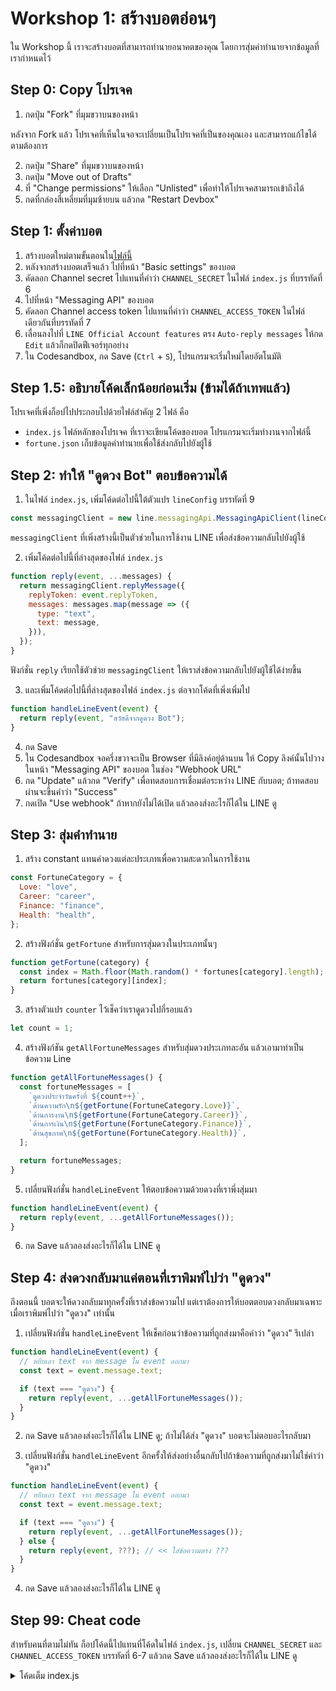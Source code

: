 # Workshop 1: สร้างบอตอ่อนๆ

ใน Workshop นี้ เราจะสร้างบอตที่สามารถทำนายอนาคตของคุณ โดยการสุ่มคำทำนายจากข้อมูลที่เรากำหนดไว้

## Step 0: Copy โปรเจค

1. กดปุ่ม "Fork" ที่มุมขวาบนของหน้า

หลังจาก Fork แล้ว โปรเจคที่เห็นในจอจะเปลี่ยนเป็นโปรเจคที่เป็นของคุณเอง และสามารถแก้ไขได้ตามต้องการ

2. กดปุ่ม "Share" ที่มุมขวาบนของหน้า
3. กดปุ่ม "Move out of Drafts"
4. ที่ "Change permissions" ให้เลือก "Unlisted" เพื่อทำให้โปรเจคสามารถเข้าถึงได้
5. กดที่กล่องสี่เหลี่ยมที่มุมซ้ายบน แล้วกด "Restart Devbox"


## Step 1: ตั้งค่าบอต

1. สร้างบอตใหม่ตามขั้นตอนใน[ไฟล์นี้](0_Create_LINE_bot.md)
2. หลังจากสร้างบอตเสร็จแล้ว ไปที่หน้า "Basic settings" ของบอต
3. คัดลอก Channel secret ไปแทนที่คำว่า `CHANNEL_SECRET` ในไฟล์ `index.js` ที่บรรทัดที่ 6
4. ไปที่หน้า "Messaging API" ของบอต
5. คัดลอก Channel access token ไปแทนที่คำว่า `CHANNEL_ACCESS_TOKEN` ในไฟล์เดียวกันที่บรรทัดที่ 7
6. เลื่อนลงไปที่ `LINE Official Account features` ตรง `Auto-reply messages` ให้กด `Edit` แล้วก็กดปิดฟีเจอร์ทุกอย่าง
7. ใน Codesandbox, กด Save (`Ctrl` + `S`), โปรแกรมจะเริ่มใหม่โดยอัตโนมัติ

## Step 1.5: อธิบายโค้ดเล็กน้อยก่อนเริ่ม (ข้ามได้ถ้าเทพแล้ว)

โปรเจคที่เพิ่งก็อปไปประกอบไปด้วยไฟล์สำคัญ 2 ไฟล์ คือ
- `index.js` ไฟล์หลักของโปรเจค ที่เราจะเขียนโค้ดของบอต โปรแกรมจะเริ่มทำงานจากไฟล์นี้
- `fortune.json` เก็บข้อมูลคำทำนายเพื่อใช้ส่งกลับไปยังผู้ใช้


## Step 2: ทำให้ "ดูดวง Bot" ตอบข้อความได้

1. ในไฟล์ `index.js`, เพิ่มโค้ดต่อไปนี้ใต้ตัวแปร `lineConfig` บรรทัดที่ 9

```javascript
const messagingClient = new line.messagingApi.MessagingApiClient(lineConfig);
```

`messagingClient` ที่เพิ่งสร้างนี้เป็นตัวช่วยในการใช้งาน LINE เพื่อส่งข้อความกลับไปยังผู้ใช้

2. เพิ่มโค้ดต่อไปนี้ที่ล่างสุดของไฟล์ `index.js`

```javascript
function reply(event, ...messages) {
  return messagingClient.replyMessage({
    replyToken: event.replyToken,
    messages: messages.map(message => ({
      type: "text",
      text: message,
    })),
  });
}
```

ฟังก์ชั่น `reply` เรียกใช้ตัวช่วย `messagingClient` ให้เราส่งข้อความกลับไปยังผู้ใช้ได้ง่ายขึ้น

3. และเพิ่มโค้ดต่อไปนี้ที่ล่างสุดของไฟล์ `index.js` ต่อจากโค้ดที่เพิ่งเพิ่มไป

```javascript
function handleLineEvent(event) {
  return reply(event, "สวัสดีจากดูดวง Bot");
}
```

4. กด Save 
5. ใน Codesandbox จอครึ่งขวาจะเป็น Browser ที่มีลิงค์อยู่ด้านบน ให้ Copy ลิงค์นั้นไปวางในหน้า "Messaging API" ของบอต ในช่อง "Webhook URL"
6. กด "Update" แล้วกด "Verify" เพื่อทดสอบการเชื่อมต่อระหว่าง LINE กับบอต; ถ้าทดสอบผ่านจะขึ้นคำว่า "Success"
7. กดเปิด "Use webhook" ถ้าหากยังไม่ได้เปิด แล้วลองส่งอะไรก็ได้ใน LINE ดู


## Step 3: สุ่มคำทำนาย

1. สร้าง constant แทนค่าดวงแต่ละประเภทเพื่อความสะดวกในการใช้งาน

```js
const FortuneCategory = {
  Love: "love",
  Career: "career",
  Finance: "finance",
  Health: "health",
};
```

2. สร้างฟังก์ชั่น `getFortune` สำหรับการสุ่มดวงในประเภทนั้นๆ

```js
function getFortune(category) {
  const index = Math.floor(Math.random() * fortunes[category].length);
  return fortunes[category][index];
}
```

3. สร้างตัวแปร `counter` ไว้เช็คว่าเราดูดวงไปกี่รอบแล้ว

```js
let count = 1;
```

4. สร้างฟังก์ชัน `getAllFortuneMessages` สำหรับสุ่มดวงประเภทละอัน แล้วเอามาทำเป็นข้อความ Line

```js
function getAllFortuneMessages() {
  const fortuneMessages = [
    `ดูดวงประจำวันครั้งที่ ${count++}`,
    `ด้านความรัก\n${getFortune(FortuneCategory.Love)}`,
    `ด้านการงาน\n${getFortune(FortuneCategory.Career)}`,
    `ด้านการเงิน\n${getFortune(FortuneCategory.Finance)}`,
    `ด้านสุขภาพ\n${getFortune(FortuneCategory.Health)}`,
  ];

  return fortuneMessages;
}
```

5. เปลี่ยนฟังก์ชั่น `handleLineEvent` ให้ตอบข้อความด้วยดวงที่เราพึ่งสุ่มมา

```js
function handleLineEvent(event) {
  return reply(event, ...getAllFortuneMessages());
}
```

6. กด Save แล้วลองส่งอะไรก็ได้ใน LINE ดู


## Step 4: ส่งดวงกลับมาแค่ตอนที่เราพิมพ์ไปว่า "ดูดวง"

ถึงตอนนี้ บอตจะให้ดวงกลับมาทุกครั้งที่เราส่งข้อความไป แต่เราต้องการให้บอตตอบดวงกลับมาเฉพาะเมื่อเราพิมพ์ไปว่า "ดูดวง" เท่านั้น

1. เปลี่ยนฟังก์ชั่น `handleLineEvent` ให้เช็คก่อนว่าข้อความที่ถูกส่งมาคือคำว่า "ดูดวง" รึเปล่า

```js
function handleLineEvent(event) {
  // หยิบเอา text จาก message ใน event ออกมา
  const text = event.message.text;

  if (text === "ดูดวง") {
    return reply(event, ...getAllFortuneMessages());
  }
}
```

2. กด Save แล้วลองส่งอะไรก็ได้ใน LINE ดู; ถ้าไม่ได้ส่ง "ดูดวง" บอตจะไม่ตอบอะไรกลับมา

3. เปลี่ยนฟังก์ชั่น `handleLineEvent` อีกครั้งให้ส่งอย่างอื่นกลับไปถ้าข้อความที่ถูกส่งมาไม่ใช่คำว่า "ดูดวง"

```js
function handleLineEvent(event) {
  // หยิบเอา text จาก message ใน event ออกมา
  const text = event.message.text;

  if (text === "ดูดวง") {
    return reply(event, ...getAllFortuneMessages());
  } else {
    return reply(event, ???); // << ใส่ข้อความตรง ???
  }
}
```

4. กด Save แล้วลองส่งอะไรก็ได้ใน LINE ดู



## Step 99: Cheat code
สำหรับคนที่ตามไม่ทัน ก็อปโค้ดนี้ไปแทนที่โค้ดในไฟล์ `index.js`, เปลี่ยน `CHANNEL_SECRET` และ `CHANNEL_ACCESS_TOKEN` บรรทัดที่ 6-7 แล้วกด Save แล้วลองส่งอะไรก็ได้ใน LINE ดู
<details>
<summary>โค้ดเต็ม index.js</summary>

```javascript
const line = require("@line/bot-sdk");
const express = require("express");
const fortunes = require("./fortune.json");

const lineConfig = {
  channelSecret: "CHANNEL_SECRET",
  channelAccessToken: "CHANNEL_ACCESS_TOKEN",
};
const messagingClient = new line.messagingApi.MessagingApiClient(lineConfig);

const app = express();
app.post("/", line.middleware(lineConfig), handlePostRequest);
app.listen(3000);

async function handlePostRequest(req, res) {
  const { events } = req.body;

  const eventHandledPromises = events.map(handleLineEvent);

  const result = await Promise.all(eventHandledPromises);

  return res.send(result);
}

function reply(event, ...messages) {
  return messagingClient.replyMessage({
    replyToken: event.replyToken,
    messages: messages.map((message) => ({
      type: "text",
      text: message,
    })),
  });
}

function handleLineEvent(event) {
  const text = event.message.text;

  if (text === "ดูดวง") {
    return reply(event, ...getAllFortuneMessages());
  } else {
    return reply(event, "ไม่เข้าใจจ้า พิมพ์ 'ดูดวง' เพื่อดูดวง");
  }
}

const FortuneCategory = {
  Love: "love",
  Career: "career",
  Finance: "finance",
  Health: "health",
};

function getFortune(category) {
  const index = Math.floor(Math.random() * fortunes[category].length);
  return fortunes[category][index];
}

let count = 1;

function getAllFortuneMessages() {
  const fortuneMessages = [
    `ดูดวงประจำวันครั้งที่ ${count++}`,
    `ด้านความรัก\n${getFortune(FortuneCategory.Love)}`,
    `ด้านการงาน\n${getFortune(FortuneCategory.Career)}`,
    `ด้านการเงิน\n${getFortune(FortuneCategory.Finance)}`,
    `ด้านสุขภาพ\n${getFortune(FortuneCategory.Health)}`,
  ];

  return fortuneMessages;
}
```

</details>